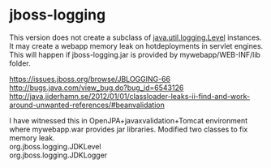 # jboss-logging
This version does not create a subclass of <a href="http://docs.oracle.com/javase/7/docs/api/java/util/logging/Level.html">java.util.logging.Level</a> 
instances. It may create a webapp memory leak on hotdeployments in servlet engines. 
This will happen if jboss-logging.jar is provided by mywebapp/WEB-INF/lib folder.

https://issues.jboss.org/browse/JBLOGGING-66<br/>
http://bugs.java.com/view_bug.do?bug_id=6543126<br/>
http://java.jiderhamn.se/2012/01/01/classloader-leaks-ii-find-and-work-around-unwanted-references/#beanvalidation<br/>

I have witnessed this in OpenJPA+javaxvalidation+Tomcat environment where mywebapp.war provides jar libraries.
Modified two classes to fix memory leak.<br/>
org.jboss.logging.JDKLevel<br/>
org.jboss.logging.JDKLogger<br/>
